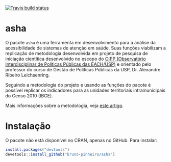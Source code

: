[![Travis build status](https://travis-ci.org/bruno-pinheiro/asha.svg?branch=master)](https://travis-ci.org/bruno-pinheiro/asha)

# asha

O pacote `asha` é uma ferramenta em desenvolvimento para a análise da acessibilidade de sistemas de atenção em saúde. Suas funções viabilizam a replicação de metodologia desenvolvida em projeto de pesquisa de iniciação cientítica desenvolvido no escopo do [OIPP (Observatório Interdisciplinar de Políticas Públicas das EACH/USP)](http://www5.each.usp.br/web/prof/oipp/) e orientado pelo professor do curso de Gestão de Políticas Públicas da USP, Dr. Alexandre Ribeiro Leichsenring.

Seguindo a metodologia do projeto e usando as funções do pacote é possível replicar os indicadores para as unidades territoriais intramunicipais do Censo 2010 (IBGE).

Mais informações sobre a metodologia, veja [este artigo](https://bruno-pinheiro.github.io/asha/articles/construcao-de-indicadores-de-acessibilidade-espacial-a-saude-com-o-pacote-asha.html).

# Instalação

O pacote não está disponível no CRAN, apenas no GitHub. Para instalar:

```r
install.packages("devtools")
devetools::install_github("bruno-pinheiro/asha")
```
